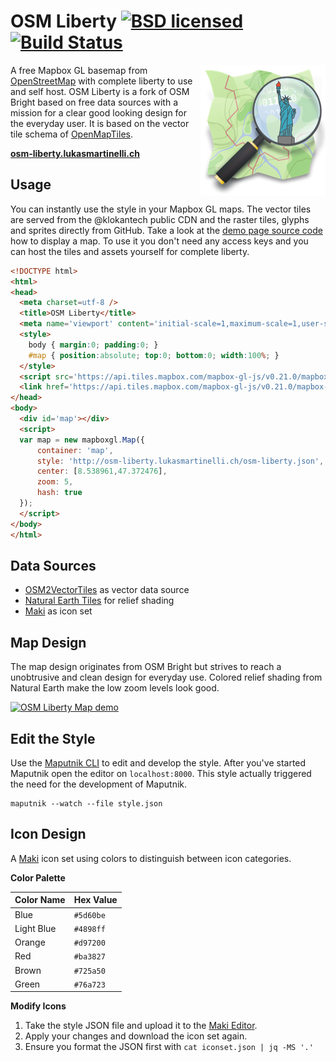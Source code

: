 # OSM Liberty [![BSD licensed](https://img.shields.io/badge/license-BSD-blue.svg)](https://github.com/lukasmartinelli/osm-liberty/blob/gh-pages/LICENSE.md) [![Build Status](https://travis-ci.org/lukasmartinelli/osm-liberty.svg?branch=gh-pages)](https://travis-ci.org/lukasmartinelli/osm-liberty)

<img align="right" alt="OSM Liberty" src="logo.png" />

A free Mapbox GL basemap from [OpenStreetMap](https://openstreetmap.org) with complete liberty to use and self host. OSM Liberty is a fork of OSM Bright based on free data sources with a mission for a clear good looking design for the everyday user. It is based on the vector tile schema of [OpenMapTiles](https://github.com/openmaptiles/openmaptiles).

**[osm-liberty.lukasmartinelli.ch](http://osm-liberty.lukasmartinelli.ch/)**

## Usage

You can instantly use the style in your Mapbox GL maps. The vector tiles are served from the @klokantech public CDN
and the raster tiles, glyphs and sprites directly from GitHub.
Take a look at the [demo page source code](index.html) how to display a map.
To use it you don't need any access keys and you can host the tiles and assets yourself for complete liberty.

```html
<!DOCTYPE html>
<html>
<head>
  <meta charset=utf-8 />
  <title>OSM Liberty</title>
  <meta name='viewport' content='initial-scale=1,maximum-scale=1,user-scalable=no' />
  <style>
    body { margin:0; padding:0; }
    #map { position:absolute; top:0; bottom:0; width:100%; }
  </style>
  <script src='https://api.tiles.mapbox.com/mapbox-gl-js/v0.21.0/mapbox-gl.js'></script>
  <link href='https://api.tiles.mapbox.com/mapbox-gl-js/v0.21.0/mapbox-gl.css' rel='stylesheet' />
</head>
<body>
  <div id='map'></div>
  <script>
  var map = new mapboxgl.Map({
      container: 'map',
      style: 'http://osm-liberty.lukasmartinelli.ch/osm-liberty.json',
      center: [8.538961,47.372476],
      zoom: 5,
      hash: true
  });
  </script>
</body>
</html>
```

## Data Sources

- [OSM2VectorTiles](http://osm2vectortiles.org/) as vector data source
- [Natural Earth Tiles](http://naturalearthtiles.org) for relief shading
- [Maki](https://www.mapbox.com/maki-icons/) as icon set

## Map Design

The map design originates from OSM Bright but strives to reach a unobtrusive and clean design for everyday use.
Colored relief shading from Natural Earth make the low zoom levels look good.

[![OSM Liberty Map demo](demo/zoom.gif)](http://osm-liberty.lukasmartinelli.ch/)

## Edit the Style

Use the [Maputnik CLI](http://openmaptiles.org/docs/style/maputnik/) to edit and develop the style.
After you've started Maputnik open the editor on `localhost:8000`. This style actually triggered the need for the development of Maputnik.

```
maputnik --watch --file style.json
```

## Icon Design

A [Maki](https://github.com/mapbox/maki) icon set using colors to distinguish between icon categories.

**Color Palette**

Color Name   | Hex Value
-------------|----------
Blue         | `#5d60be`
Light Blue   | `#4898ff`
Orange       | `#d97200`
Red          | `#ba3827`
Brown        | `#725a50`
Green        | `#76a723`

**Modify Icons**

1. Take the style JSON file and upload it to the [Maki Editor]().
2. Apply your changes and download the icon set again.
3. Ensure you format the JSON first with `cat iconset.json | jq -MS '.'`
